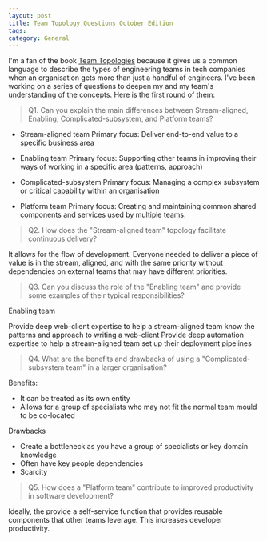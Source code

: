```yaml
---
layout: post
title: Team Topology Questions October Edition
tags: 
category: General
---
```


I'm a fan of the book [Team Topologies](https://teamtopologies.com/) because it gives us a common language to describe the types of engineering teams in tech companies when an organisation gets more than just a handful of engineers. I've been working on a series of questions to deepen my and my team's understanding of the concepts. Here is the first round of them:

> Q1. Can you explain the main differences between Stream-aligned, Enabling, Complicated-subsystem, and Platform teams?

- Stream-aligned team
Primary focus: Deliver end-to-end value to a specific business area

- Enabling team
Primary focus: Supporting other teams in improving their ways of working in a specific area (patterns, approach)

- Complicated-subsystem
Primary focus: Managing a complex subsystem or critical capability within an organisation

- Platform team
Primary focus: Creating and maintaining common shared components and services used by multiple teams.

> Q2. How does the "Stream-aligned team" topology facilitate continuous delivery? 

It allows for the flow of development. Everyone needed to deliver a piece of value is in the stream, aligned, and with the same priority without dependencies on external teams that may have different priorities.

> Q3. Can you discuss the role of the "Enabling team" and provide some examples of their typical responsibilities?

Enabling team

Provide deep web-client expertise to help a stream-aligned team know the patterns and approach to writing a web-client
Provide deep automation expertise to help a stream-aligned team set up their deployment pipelines

> Q4. What are the benefits and drawbacks of using a "Complicated-subsystem team" in a larger organisation?

Benefits:
* It can be treated as its own entity
* Allows for a group of specialists who may not fit the normal team mould to be co-located

Drawbacks
* Create a bottleneck as you have a group of specialists or key domain knowledge
* Often have key people dependencies
* Scarcity

> Q5. How does a "Platform team" contribute to improved productivity in software development?

Ideally, the provide a self-service function that provides reusable components that other teams leverage. This increases developer productivity.

